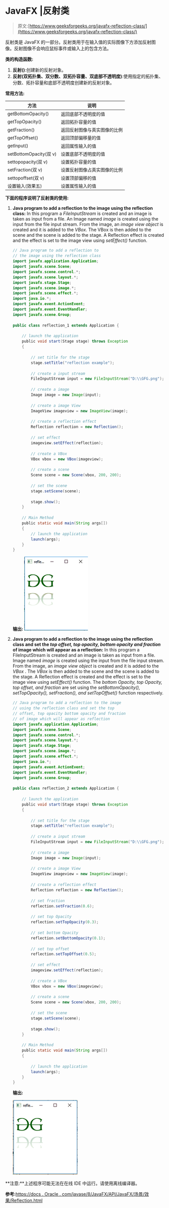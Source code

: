 # JavaFX |反射类

> 原文:[https://www.geeksforgeeks.org/javafx-reflection-class/](https://www.geeksforgeeks.org/javafx-reflection-class/)

反射类是 JavaFX 的一部分。反射类用于在输入值的实际图像下方添加反射图像。反射图像不会响应鼠标事件或输入上的包含方法。

**类的构造函数:**

1.  **反射()**:创建新的反射对象。
2.  **反射(双拓扑集、双分数、双拓扑容量、双底部不透明度)**:使用指定的拓扑集、分数、拓扑容量和底部不透明度创建新的反射对象。

**常用方法:**

| 方法 | 说明 |
| --- | --- |
| getBottomOpacity() | 返回底部不透明度的值 |
| getTopOpacity() | 返回拓扑容量的值 |
| getFraction() | 返回反射图像与真实图像的比例 |
| getTopOffset() | 返回顶部偏移量的值 |
| getInput() | 返回属性输入的值 |
| setBottomOpacity(双 v) | 设置底部不透明度的值 |
| settopopacity(双 v) | 设置拓扑容量的值 |
| setFraction(双 v) | 设置反射图像占真实图像的比例 |
| settopoffset(双 v) | 设置顶部偏移的值 |
| 设置输入(效果五) | 设置属性输入的值 |

**下面的程序说明了反射类的使用:**

1.  **Java program to add a reflection to the image using the reflection class:** In this program a *FileInputStream* is created and an image is taken as input from a file. An Image named *image* is created using the input from the file input stream. From the image, an *image view object* is created and it is added to the *VBox*. The VBox is then added to the scene and the scene is added to the stage. A Reflection effect is created and the effect is set to the image view using *setEffect()* function.

    ```java
    // Java program to add a reflection to 
    // the image using the reflection class
    import javafx.application.Application;
    import javafx.scene.Scene;
    import javafx.scene.control.*;
    import javafx.scene.layout.*;
    import javafx.stage.Stage;
    import javafx.scene.image.*;
    import javafx.scene.effect.*;
    import java.io.*;
    import javafx.event.ActionEvent;
    import javafx.event.EventHandler;
    import javafx.scene.Group;

    public class reflection_1 extends Application {

        // launch the application
        public void start(Stage stage) throws Exception
        {

            // set title for the stage
            stage.setTitle("reflection example");

            // create a input stream
            FileInputStream input = new FileInputStream("D:\\GFG.png");

            // create a image
            Image image = new Image(input);

            // create a image View
            ImageView imageview = new ImageView(image);

            // create a reflection effect
            Reflection reflection = new Reflection();

            // set effect
            imageview.setEffect(reflection);

            // create a VBox
            VBox vbox = new VBox(imageview);

            // create a scene
            Scene scene = new Scene(vbox, 200, 200);

            // set the scene
            stage.setScene(scene);

            stage.show();
        }

        // Main Method
        public static void main(String args[])
        {
            // launch the application
            launch(args);
        }
    }
    ```

    **输出:**
    ![](img/6e3fa02f8a2b3741deb84f05d2bd0e05.png)

2.  **Java program to add a reflection to the image using the reflection class and set the *top offset, top opacity, bottom opacity and fraction* of image which will appear as a reflection:** In this program a FileInputStream is created and an image is taken as input from a file. Image named *image* is created using the input from the file input stream. From the image, an *image view object* is created and it is added to the *VBox* . The *VBox* is then added to the scene and the scene is added to the stage. A Reflection effect is created and the effect is set to the image view using *setEffect()* function. The *bottom Opacity, top Opacity, top offset, and fraction* are set using the *setBottomOpacity(), setTopOpacity(), setFraction(), and setTopOffset()* function respectively.

    ```java
    // Java program to add a reflection to the image
    // using the reflection class and set the top 
    // offset, top opacity bottom opacity and fraction
    // of image which will appear as reflection
    import javafx.application.Application;
    import javafx.scene.Scene;
    import javafx.scene.control.*;
    import javafx.scene.layout.*;
    import javafx.stage.Stage;
    import javafx.scene.image.*;
    import javafx.scene.effect.*;
    import java.io.*;
    import javafx.event.ActionEvent;
    import javafx.event.EventHandler;
    import javafx.scene.Group;

    public class reflection_2 extends Application {

        // launch the application
        public void start(Stage stage) throws Exception
        {

            // set title for the stage
            stage.setTitle("reflection example");

            // create a input stream
            FileInputStream input = new FileInputStream("D:\\GFG.png");

            // create a image
            Image image = new Image(input);

            // create a image View
            ImageView imageview = new ImageView(image);

            // create a reflection effect
            Reflection reflection = new Reflection();

            // set fraction
            reflection.setFraction(0.6);

            // set top Opacity
            reflection.setTopOpacity(0.3);

            // set bottom Opacity
            reflection.setBottomOpacity(0.1);

            // set top offset
            reflection.setTopOffset(0.5);

            // set effect
            imageview.setEffect(reflection);

            // create a VBox
            VBox vbox = new VBox(imageview);

            // create a scene
            Scene scene = new Scene(vbox, 200, 200);

            // set the scene
            stage.setScene(scene);

            stage.show();
        }

        // Main Method
        public static void main(String args[])
        {

            // launch the application
            launch(args);
        }
    }
    ```

    **输出:**

    ![](img/f40794abb47c5ec13f6913351f8037fe.png)

**注意:**上述程序可能无法在在线 IDE 中运行。请使用离线编译器。

**参考:**[https://docs . Oracle . com/javase/8/JavaFX/API/JavaFX/场景/效果/Reflection.html](https://docs.oracle.com/javase/8/javafx/api/javafx/scene/effect/Reflection.html)
